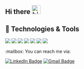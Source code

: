## Hi there <img src="https://user-images.githubusercontent.com/1303154/88677602-1635ba80-d120-11ea-84d8-d263ba5fc3c0.gif" width="28px" height="28px" alt="hi">

## 🔧 Technologies & Tools
![](https://img.shields.io/badge/Editor-VSCode-informational?style=flat&logo=visualstudiocode&logoColor=007ACC&color=2bbc8a)
![](https://img.shields.io/badge/Editor-Eclipse-informational?style=flat&logo=eclipseide&logoColor=2C2255&color=2bbc8a)
![](https://img.shields.io/badge/Code-Python-informational?style=flat&logo=python&logoColor=3776AB&color=2bbc8a)
![](https://img.shields.io/badge/Code-PostgreSQL-informational?style=flat&logo=postgresql&logoColor=4169E1&color=2bbc8a)
![](https://img.shields.io/badge/Code-HTML-informational?style=flat&logo=html5&logoColor=E34F26&color=2bbc8a)
![](https://img.shields.io/badge/Code-CSS-informational?style=flat&logo=css3&logoColor=1572B6&color=2bbc8a)
![](https://img.shields.io/badge/Library-Puppeteer-informational?style=flat&logo=puppeteer&logoColor=40B5A4&color=2bbc8a)

<!-- Contact -->

<p>:mailbox: You can reach me via:</p>

[![LinkedIn Badge](https://img.shields.io/badge/ubangura-informational?style=for-the-badge&logo=linkedin&logoColor=0A66C2&color=white)](https://www.linkedin.com/in/ubangura/)
[![Gmail Badge](https://img.shields.io/badge/ubangura92-informational?style=for-the-badge&logo=gmail&logoColor=EA4335&color=white)](mailto:ubangura92@gmail.com)

<!-- Icons -->

[1.2]: https://raw.githubusercontent.com/MartinHeinz/MartinHeinz/master/linkedin-3-16.png (LinkedIn icon without padding)

<!-- Links to accounts -->

[1]: https://www.linkedin.com/in/ubangura/

<!--
**ubangura/ubangura** is a ✨ _special_ ✨ repository because its `README.md` (this file) appears on your GitHub profile.

Here are some ideas to get you started:

- 🔭 I’m currently working on ...
- 🌱 I’m currently learning ...
- 👯 I’m looking to collaborate on ...
- 🤔 I’m looking for help with ...
- 💬 Ask me about ...
- 📫 How to reach me: ...
- 😄 Pronouns: ...
- ⚡ Fun fact: ...
-->
